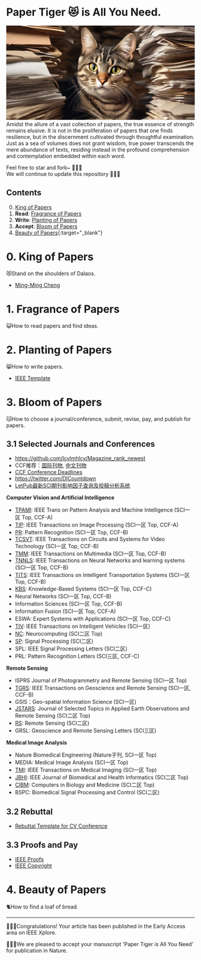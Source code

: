 # Paper Tiger :heart_eyes_cat: is All You Need.
![avatar](/paper_tiger.png)
Amidst the allure of a vast collection of papers, the true essence of strength remains elusive. 
It is not in the proliferation of papers that one finds resilience, but in the discernment cultivated through thoughtful examination. 
Just as a sea of volumes does not grant wisdom, true power transcends the mere abundance of texts, residing instead in the profound comprehension and contemplation embedded within each word.

Feel free to star and fork~ :star2::star2::star2:    
We will continue to update this repository :running::running::running:



## Contents  
0. [King of Papers](#0-King-of-Papers)
1. **Read**: [Fragrance of Papers](#1-Fragrance-of-Papers)
2. **Write**: [Planting of Papers](#2-Planting-of-Papers)
3. **Accept**: [Bloom of Papers](#3-Bloom-of-Papers)
4. [Beauty of Papers](#4-Beauty-of-Papers){:target="_blank"}






# 0. King of Papers
:heart_eyes_cat:Stand on the shoulders of Dalaos.
- [Ming-Ming Cheng](https://mmcheng.net/publications/)









# 1. Fragrance of Papers
:smiley_cat:How to read papers and find ideas.














# 2. Planting of Papers
:smile_cat:How to write papers.
- [IEEE Template](https://template-selector.ieee.org/secure/templateSelector/publicationType)









# 3. Bloom of Papers
:kissing_cat:How to choose a journal/conference, submit, revise, pay, and publish for papers.
## 3.1 Selected Journals and Conferences
- https://github.com/lcylmhlcy/Magazine_rank_newest
- CCF推荐：[国际刊物](https://www.ccf.org.cn/Academic_Evaluation/CGAndMT/), [中文刊物](https://www.ccf.org.cn/ccftjgjxskwml/)
- [CCF Conference Deadlines](https://ccfddl.top/)
- https://twitter.com/DlCountdown
- [LetPub最新SCI期刊影响因子查询及投稿分析系统](https://www.letpub.com.cn/index.php?page=journalapp)

**Computer Vision and Artificial Intelligence**
- [TPAMI](https://mc.manuscriptcentral.com/tpami-cs): IEEE Trans on Pattern Analysis and Machine Intelligence (SCI一区 Top, CCF-A)
- [TIP](https://mc.manuscriptcentral.com/tip-ieee): IEEE Transactions on Image Processing (SCI一区 Top, CCF-A)
- [PR](https://www.editorialmanager.com/pr/default1.aspx): Pattern Recognition (SCI一区 Top, CCF-B)
- [TCSVT](https://mc.manuscriptcentral.com/tcsvt): IEEE Transactions on Circuits and Systems for Video Technology (SCI一区 Top, CCF-B)
- [TMM](https://mc.manuscriptcentral.com/tmm-ieee): IEEE Transactions on Multimedia (SCI一区 Top, CCF-B)
- [TNNLS](https://mc.manuscriptcentral.com/tnnls): IEEE Transactions on Neural Networks and learning systems (SCI一区 Top, CCF-B)
- [TITS](https://mc.manuscriptcentral.com/t-its): IEEE Transactions on Intelligent Transportation Systems (SCI一区 Top, CCF-B)
- [KBS](https://www.editorialmanager.com/knosys/default2.aspx): Knowledge-Based Systems (SCI一区 Top, CCF-C)
- Neural Networks (SCI一区 Top, CCF-B)
- Information Sciences (SCI一区 Top, CCF-B)
- Information Fusion (SCI一区 Top, CCF-A)
- ESWA: Expert Systems with Applications (SCI一区 Top, CCF-C)
- [TIV](https://mc.manuscriptcentral.com/t-iv): IEEE Transactions on Intelligent Vehicles (SCI一区)
- [NC](https://www2.cloud.editorialmanager.com/neucom/default2.aspx): Neurocomputing (SCI二区 Top)
- [SP](https://www2.cloud.editorialmanager.com/sigpro/default2.aspx): Signal Processing (SCI二区)
- SPL: IEEE Signal Processing Letters (SCI二区)
- PRL: Pattern Recognition Letters (SCI三区, CCF-C)

**Remote Sensing**
- ISPRS Journal of Photogrammetry and Remote Sensing (SCI一区 Top)
- [TGRS](https://mc.manuscriptcentral.com/tgrs): IEEE Transactions on Geoscience and Remote Sensing (SCI一区, CCF-B)
- GSIS：Geo-spatial Information Science (SCI一区)
- [JSTARS](https://mc.manuscriptcentral.com/jstars): Journal of Selected Topics in Applied Earth Observations and Remote Sensing (SCI二区 Top)
- [RS](https://susy.mdpi.com/user/manuscripts/upload/89796d1ea0142843673d53fa4dce5d85?&journal=remotesensing): Remote Sensing (SCI二区)
- GRSL: Geoscience and Remote Sensing Letters (SCI三区)


**Medical Image Analysis**
- Nature Biomedical Engineering (Nature子刊, SCI一区 Top)
- MEDIA: Medical Image Analysis (SCI一区 Top)
- [TMI](https://mc.manuscriptcentral.com/tmi-ieee): IEEE Transactions on Medical Imaging (SCI一区 Top)
- [JBHI](https://mc.manuscriptcentral.com/jbhi-embs): IEEE Journal of Biomedical and Health Informatics (SCI二区 Top)
- [CIBM](https://www2.cloud.editorialmanager.com/cibm/default2.aspx): Computers in Biology and Medicine (SCI二区 Top)
- BSPC: Biomedical Signal Processing and Control (SCI二区)


## 3.2 Rebuttal
- [Rebuttal Template for CV Conference](https://github.com/guanyingc/cv_rebuttal_template)


## 3.3 Proofs and Pay 
- [IEEE Proofs](https://authorgateway.ieee.org/ag/public/landing.jsp)
- [IEEE Copyright](https://roa.copyright.com/rs-ui-web/manage_account/orders/view-search)




# 4. Beauty of Papers
:cat2:How to find a loaf of bread.

------

:clap::clap::clap:Congratulations! Your article has been published in the Early Access area on IEEE Xplore.

:clap::clap::clap:We are pleased to accept your manuscript 'Paper Tiger is All You Need' for publication in Nature.
